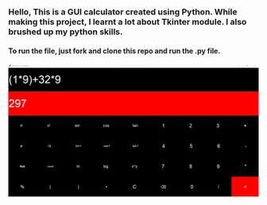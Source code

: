 ### Hello, This is a GUI calculator created using Python. While making this project, I learnt a lot about Tkinter module. I also brushed up my python skills.

#### To run the file, just fork and clone this repo and run the .py file.

![Calc SS](./calc.png)